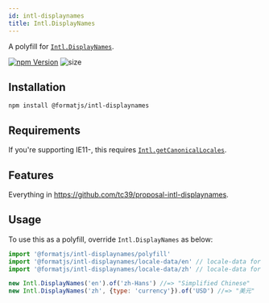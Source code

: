 ```yaml
---
id: intl-displaynames
title: Intl.DisplayNames
---
```


A polyfill for [`Intl.DisplayNames`](https://tc39.es/proposal-intl-displaynames).

[![npm Version](https://img.shields.io/npm/v/@formatjs/intl-displaynames.svg?style=flat-square)](https://www.npmjs.org/package/@formatjs/intl-displaynames)
![size](https://badgen.net/bundlephobia/minzip/@formatjs/intl-displaynames)

## Installation

```
npm install @formatjs/intl-displaynames
```

## Requirements

If you're supporting IE11-, this requires [`Intl.getCanonicalLocales`](intl-getcanonicallocales.md).

## Features

Everything in <https://github.com/tc39/proposal-intl-displaynames>.

## Usage

To use this as a polyfill, override `Intl.DisplayNames` as below:

```javascript
import '@formatjs/intl-displaynames/polyfill'
import '@formatjs/intl-displaynames/locale-data/en' // locale-data for en
import '@formatjs/intl-displaynames/locale-data/zh' // locale-data for zh

new Intl.DisplayNames('en').of('zh-Hans') //=> "Simplified Chinese"
new Intl.DisplayNames('zh', {type: 'currency'}).of('USD') //=> "美元"
```
